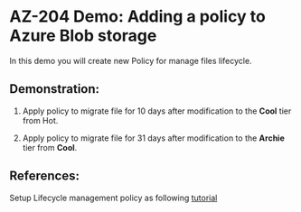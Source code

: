 # AZ-204 Demo: Adding a policy to Azure Blob storage

In this demo you will create new Policy for manage files lifecycle.

## Demonstration:

1. Apply policy to migrate file for 10 days after modification to the **Cool** tier from Hot.

1. Apply policy to migrate file for 31 days after modification to the **Archie** tier from **Cool**.


## References:

Setup Lifecycle management policy as following [tutorial](https://docs.microsoft.com/en-us/azure/storage/blobs/storage-lifecycle-management-concepts?tabs=azure-portal#add-or-remove-a-policy)